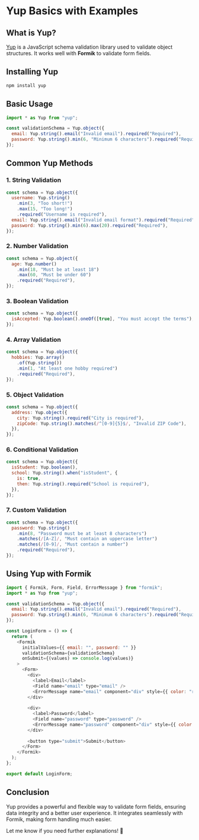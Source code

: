 # **Yup Basics with Examples**

## **What is Yup?**
[Yup](https://github.com/jquense/yup) is a JavaScript schema validation library used to validate object structures. It works well with **Formik** to validate form fields.

## **Installing Yup**
```sh
npm install yup
```

## **Basic Usage**
```javascript
import * as Yup from "yup";

const validationSchema = Yup.object({
  email: Yup.string().email("Invalid email").required("Required"),
  password: Yup.string().min(6, "Minimum 6 characters").required("Required"),
});
```

## **Common Yup Methods**
### **1. String Validation**
```javascript
const schema = Yup.object({
  username: Yup.string()
    .min(3, "Too short!")
    .max(15, "Too long!")
    .required("Username is required"),
  email: Yup.string().email("Invalid email format").required("Required"),
  password: Yup.string().min(6).max(20).required("Required"),
});
```

### **2. Number Validation**
```javascript
const schema = Yup.object({
  age: Yup.number()
    .min(18, "Must be at least 18")
    .max(60, "Must be under 60")
    .required("Required"),
});
```

### **3. Boolean Validation**
```javascript
const schema = Yup.object({
  isAccepted: Yup.boolean().oneOf([true], "You must accept the terms"),
});
```

### **4. Array Validation**
```javascript
const schema = Yup.object({
  hobbies: Yup.array()
    .of(Yup.string())
    .min(1, "At least one hobby required")
    .required("Required"),
});
```

### **5. Object Validation**
```javascript
const schema = Yup.object({
  address: Yup.object({
    city: Yup.string().required("City is required"),
    zipCode: Yup.string().matches(/^[0-9]{5}$/, "Invalid ZIP Code"),
  }),
});
```

### **6. Conditional Validation**
```javascript
const schema = Yup.object({
  isStudent: Yup.boolean(),
  school: Yup.string().when("isStudent", {
    is: true,
    then: Yup.string().required("School is required"),
  }),
});
```

### **7. Custom Validation**
```javascript
const schema = Yup.object({
  password: Yup.string()
    .min(8, "Password must be at least 8 characters")
    .matches(/[A-Z]/, "Must contain an uppercase letter")
    .matches(/[0-9]/, "Must contain a number")
    .required("Required"),
});
```

## **Using Yup with Formik**
```javascript
import { Formik, Form, Field, ErrorMessage } from "formik";
import * as Yup from "yup";

const validationSchema = Yup.object({
  email: Yup.string().email("Invalid email").required("Required"),
  password: Yup.string().min(6, "Minimum 6 characters").required("Required"),
});

const LoginForm = () => {
  return (
    <Formik
      initialValues={{ email: "", password: "" }}
      validationSchema={validationSchema}
      onSubmit={(values) => console.log(values)}
    >
      <Form>
        <div>
          <label>Email</label>
          <Field name="email" type="email" />
          <ErrorMessage name="email" component="div" style={{ color: "red" }} />
        </div>
        
        <div>
          <label>Password</label>
          <Field name="password" type="password" />
          <ErrorMessage name="password" component="div" style={{ color: "red" }} />
        </div>
        
        <button type="submit">Submit</button>
      </Form>
    </Formik>
  );
};

export default LoginForm;
```

## **Conclusion**
Yup provides a powerful and flexible way to validate form fields, ensuring data integrity and a better user experience. It integrates seamlessly with Formik, making form handling much easier.

Let me know if you need further explanations! 🚀

